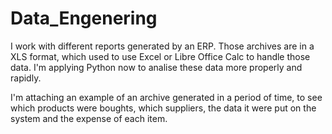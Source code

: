 # Data_Engenering
I work with different reports generated by an ERP. Those archives are in a XLS format, which used to use Excel or Libre Office Calc to handle those data. I'm applying Python now to analise these data more properly and rapidly.

I'm attaching an example of an archive generated in a period of time, to see which products were boughts, which suppliers, the data it were put on the system and the expense of each item.

